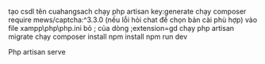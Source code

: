 tạo csdl tên cuahangsach
chạy   php artisan key:generate
chạy   composer require mews/captcha:^3.3.0 (nếu lỗi hỏi chat để chọn bản cài phù hợp)
vào    file xampp\php\php.ini bỏ ; của dòng  ;extension=gd
chạy   php artisan migrate
chạy composer install
   npm install
   npm run dev

   Php artisan serve
